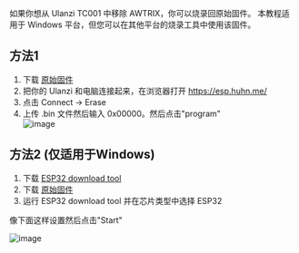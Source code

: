 如果你想从 Ulanzi TC001 中移除 AWTRIX，你可以烧录回原始固件。
本教程适用于 Windows 平台，但您可以在其他平台的烧录工具中使用该固件。

## 方法1
1. 下载 [原始固件](https://raw.githubusercontent.com/Blueforcer/awtrix3/main/docs/assets/ulanzi_original_firmware.bin)
2. 把你的 Ulanzi 和电脑连接起来，在浏览器打开 https://esp.huhn.me/
3. 点击 Connect -> Erase
4. 上传 .bin 文件然后输入 0x00000。然后点击"program"  
![image](https://github.com/Blueforcer/awtrix3/assets/31169771/b79bdf7e-477e-47f6-a41e-9106519f636b)
  
  
  
## 方法2 (仅适用于Windows) 
1. 下载 [ESP32 download tool](https://www.espressif.com/en/support/download/other-tools)
2. 下载 [原始固件](https://raw.githubusercontent.com/Blueforcer/awtrix3/main/docs/assets/ulanzi_original_firmware.bin)
3. 运行 ESP32 download tool 并在芯片类型中选择 ESP32
 
像下面这样设置然后点击"Start"  
  
![image](https://github.com/Blueforcer/awtrix3/assets/31169771/48a29f33-4896-4ee5-a001-17b44710c8ae)
